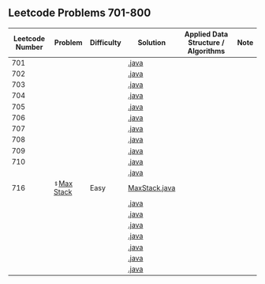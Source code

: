 ## Leetcode Problems 701-800

| Leetcode Number | Problem | Difficulty | Solution | Applied Data Structure / Algorithms | Note |
|---|---|---|---|---|---|
| 701 | []() | | [.java](src/main/java/com.search2026.leetcode.problems/.java) | | | | |
| 702 | []() | | [.java](src/main/java/com.search2026.leetcode.problems/.java) | | | | |
| 703 | []() | | [.java](src/main/java/com.search2026.leetcode.problems/.java) | | | | |
| 704 | []() | | [.java](src/main/java/com.search2026.leetcode.problems/.java) | | | | |
| 705 | []() | | [.java](src/main/java/com.search2026.leetcode.problems/.java) | | | | |
| 706 | []() | | [.java](src/main/java/com.search2026.leetcode.problems/.java) | | | | |
| 707 | []() | | [.java](src/main/java/com.search2026.leetcode.problems/.java) | | | | |
| 708 | []() | | [.java](src/main/java/com.search2026.leetcode.problems/.java) | | | | |
| 709 | []() | | [.java](src/main/java/com.search2026.leetcode.problems/.java) | | | | |
| 710 | []() | | [.java](src/main/java/com.search2026.leetcode.problems/.java) | | | | |
| | []() | | [.java](src/main/java/com.search2026.leetcode.problems/.java) | | | | |
| 716 | ![](../media/Dollar-Sign-10x10.png?raw=true")[Max Stack](../resources/MaxStack.md) | Easy | [MaxStack.java](src/main/java/com.search2026.leetcode.problems/MaxStack.java) | | | | |
| | []() | | [.java](src/main/java/com.search2026.leetcode.problems/.java) | | | | |
| | []() | | [.java](src/main/java/com.search2026.leetcode.problems/.java) | | | | |
| | []() | | [.java](src/main/java/com.search2026.leetcode.problems/.java) | | | | |
| | []() | | [.java](src/main/java/com.search2026.leetcode.problems/.java) | | | | |
| | []() | | [.java](src/main/java/com.search2026.leetcode.problems/.java) | | | | |
| | []() | | [.java](src/main/java/com.search2026.leetcode.problems/.java) | | | | |
| | []() | | [.java](src/main/java/com.search2026.leetcode.problems/.java) | | | | |
